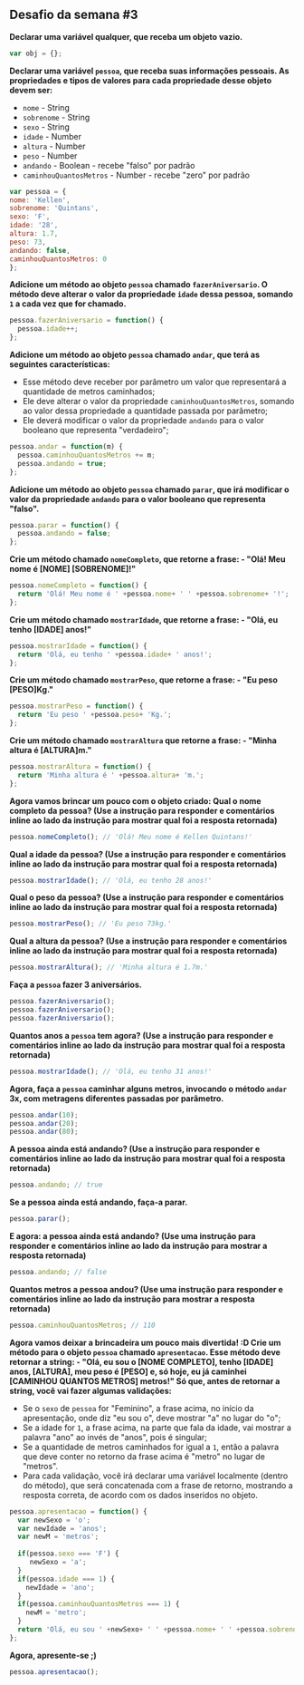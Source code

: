 Desafio da semana #3
--------------------

**Declarar uma variável qualquer, que receba um objeto vazio.**
```js
var obj = {};
```
**Declarar uma variável `pessoa`, que receba suas informações pessoais.
As propriedades e tipos de valores para cada propriedade desse objeto devem ser:**
- `nome` - String
- `sobrenome` - String
- `sexo` - String
- `idade` - Number
- `altura` - Number
- `peso` - Number
- `andando` - Boolean - recebe "falso" por padrão
- `caminhouQuantosMetros` - Number - recebe "zero" por padrão
```js
var pessoa = {
nome: 'Kellen',
sobrenome: 'Quintans',
sexo: 'F',
idade: '28',
altura: 1.7,
peso: 73,
andando: false,
caminhouQuantosMetros: 0
};
```
**Adicione um método ao objeto `pessoa` chamado `fazerAniversario`. O método deve alterar o valor da propriedade `idade` dessa pessoa, somando `1` a cada vez que for chamado.**
```js
pessoa.fazerAniversario = function() {
  pessoa.idade++;
};
```
**Adicione um método ao objeto `pessoa` chamado `andar`, que terá as seguintes características:**

- Esse método deve receber por parâmetro um valor que representará a quantidade de metros caminhados;
- Ele deve alterar o valor da propriedade `caminhouQuantosMetros`, somando ao valor dessa propriedade a quantidade passada por parâmetro;
- Ele deverá modificar o valor da propriedade `andando` para o valor
booleano que representa "verdadeiro";
```js
pessoa.andar = function(m) {
  pessoa.caminhouQuantosMetros += m;
  pessoa.andando = true;
};
```
**Adicione um método ao objeto `pessoa` chamado `parar`, que irá modificar o valor da propriedade `andando` para o valor booleano que representa "falso".**
```js
pessoa.parar = function() {
  pessoa.andando = false;
};
```
**Crie um método chamado `nomeCompleto`, que retorne a frase: - "Olá! Meu nome é [NOME] [SOBRENOME]!"**
```js
pessoa.nomeCompleto = function() {
  return 'Olá! Meu nome é ' +pessoa.nome+ ' ' +pessoa.sobrenome+ '!';
};
```
**Crie um método chamado `mostrarIdade`, que retorne a frase: - "Olá, eu tenho [IDADE] anos!"**
```js
pessoa.mostrarIdade = function() {
  return 'Olá, eu tenho ' +pessoa.idade+ ' anos!';
};
```
**Crie um método chamado `mostrarPeso`, que retorne a frase: - "Eu peso [PESO]Kg."**
```js
pessoa.mostrarPeso = function() {
  return 'Eu peso ' +pessoa.peso+ 'Kg.';
};
```
**Crie um método chamado `mostrarAltura` que retorne a frase: - "Minha altura é [ALTURA]m."**
```js
pessoa.mostrarAltura = function() {
  return 'Minha altura é ' +pessoa.altura+ 'm.';
};
```
**Agora vamos brincar um pouco com o objeto criado: Qual o nome completo da pessoa? (Use a instrução para responder e comentários inline ao lado da instrução para mostrar qual foi a resposta retornada)**
```js
pessoa.nomeCompleto(); // 'Olá! Meu nome é Kellen Quintans!'
```
**Qual a idade da pessoa? (Use a instrução para responder e comentários
inline ao lado da instrução para mostrar qual foi a resposta retornada)**
```js
pessoa.mostrarIdade(); // 'Olá, eu tenho 28 anos!'
```
**Qual o peso da pessoa? (Use a instrução para responder e comentários
inline ao lado da instrução para mostrar qual foi a resposta retornada)**
```js
pessoa.mostrarPeso(); // 'Eu peso 73kg.'
```
**Qual a altura da pessoa? (Use a instrução para responder e comentários
inline ao lado da instrução para mostrar qual foi a resposta retornada)**
```js
pessoa.mostrarAltura(); // 'Minha altura é 1.7m.'
```
**Faça a `pessoa` fazer 3 aniversários.**
```js
pessoa.fazerAniversario();
pessoa.fazerAniversario();
pessoa.fazerAniversario();
```
**Quantos anos a `pessoa` tem agora? (Use a instrução para responder e
comentários inline ao lado da instrução para mostrar qual foi a resposta
retornada)**
```js
pessoa.mostrarIdade(); // 'Olá, eu tenho 31 anos!'
```
**Agora, faça a `pessoa` caminhar alguns metros, invocando o método `andar` 3x, com metragens diferentes passadas por parâmetro.**
```js
pessoa.andar(10);
pessoa.andar(20);
pessoa.andar(80);
```
**A pessoa ainda está andando? (Use a instrução para responder e comentários inline ao lado da instrução para mostrar qual foi a resposta retornada)**
```js
pessoa.andando; // true
```
**Se a pessoa ainda está andando, faça-a parar.**
```js
pessoa.parar();
```
**E agora: a pessoa ainda está andando? (Use uma instrução para responder e comentários inline ao lado da instrução para mostrar a resposta retornada)**
```js
pessoa.andando; // false
```
**Quantos metros a pessoa andou? (Use uma instrução para responder e comentários inline ao lado da instrução para mostrar a resposta retornada)**
```js
pessoa.caminhouQuantosMetros; // 110
```
**Agora vamos deixar a brincadeira um pouco mais divertida! :D Crie um método para o objeto `pessoa` chamado `apresentacao`. Esse método deve retornar a string: - "Olá, eu sou o [NOME COMPLETO], tenho [IDADE] anos, [ALTURA], meu peso é [PESO] e, só hoje, eu já caminhei [CAMINHOU QUANTOS METROS] metros!" Só que, antes de retornar a string, você vai fazer algumas validações:**

- Se o `sexo` de `pessoa` for "Feminino", a frase acima, no início da
apresentação, onde diz "eu sou o", deve mostrar "a" no lugar do "o";
- Se a idade for `1`, a frase acima, na parte que fala da idade, vai mostrar a palavra "ano" ao invés de "anos", pois é singular;
- Se a quantidade de metros caminhados for igual a `1`, então a palavra que deve conter no retorno da frase acima é "metro" no lugar de "metros".
- Para cada validação, você irá declarar uma variável localmente (dentro do método), que será concatenada com a frase de retorno, mostrando a resposta correta, de acordo com os dados inseridos no objeto.
```js
pessoa.apresentacao = function() {
  var newSexo = 'o';
  var newIdade = 'anos';
  var newM = 'metros';
  
  if(pessoa.sexo === 'F') {
     newSexo = 'a';
  }   
  if(pessoa.idade === 1) {
    newIdade = 'ano';
  }   
  if(pessoa.caminhouQuantosMetros === 1) {
    newM = 'metro';
  }	
  return 'Olá, eu sou ' +newSexo+ ' ' +pessoa.nome+ ' ' +pessoa.sobrenome+ ', tenho ' +pessoa.idade+ ' ' +newIdade+ ', ' +pessoa.altura+ ', meu peso é ' +pessoa.peso+ ' e, só hoje, eu já caminhei ' +pessoa.caminhouQuantosMetros+ ' ' +newM+ '!';
};   
```
**Agora, apresente-se ;)**
```js
pessoa.apresentacao();
```
